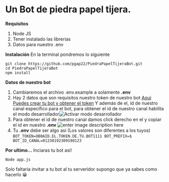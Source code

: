 # Un Bot de piedra papel tijera.

   **Requisitos**
   

 1. Node JS
 2. Tener instalado las librerias
 3. Datos para nuestro .env

 **Instalación**
En la terminal pondremos lo siguiente 

    git clone https://github.com/pgap22/PiedraPapelTijeraBot.git
    cd PiedraPapelTijeraBot
    npm install
**Datos de nuestro bot**

 1. Cambiaremos el archivo .env.example a solamente **.env**
 2. Hay 2 datos que son requisitos nuestro token de nuestro bot [Aqui Puedes crear tu bot y obtener el token](https://discord.com/developers/applications) Y además de el, id de nuestro canal específico para el bot, para obtener el id de nuestro canal habilita el modo desarrollador![Activar modo desarrollador](https://cdn.discordapp.com/attachments/872674835896098856/874107596913651722/unknown.png)
 3. Para obtener el id de nuestro canal damos click derecho en el y copiar el id en nuestro **.env**
 ![enter image description here](https://cdn.discordapp.com/attachments/872674835896098856/874108543492579328/unknown.png)
 4. Tu **.env** debe ser algo asi (Los valores son diferentes a los tuyos)
`BOT_TOKEN=OB0AID.EL.TOKEN.DE.TU.BOT1111
BOT_PREFIX=$
BOT_ID_CANAL=01230192309190123`

**Por ultimo...**
Inciaras tu bot asi!

    Node app.js

Solo faltaría invitar a tu bot al tu serveridor supongo que ya sabes como hacerlo 😀
